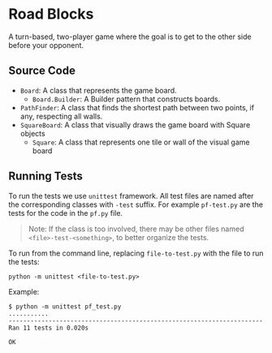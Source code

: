 # Road Blocks

A turn-based, two-player game where the goal is to get to the other side
before your opponent.

## Source Code

* `Board`: A class that represents the game board.
   * `Board.Builder`: A Builder pattern that constructs boards.
* `PathFinder`: A class that finds the shortest path between two points,
   if any, respecting all walls.
* `SquareBoard`: A class that visually draws the game board with Square
   objects
   * `Square`: A class that represents one tile or wall of the visual game 
   board 

## Running Tests

To run the tests we use `unittest` framework. All test files are named after the 
corresponding classes with `-test` suffix. For example `pf-test.py` are the tests
for the code in the `pf.py` file.

> Note: If the class is too involved, there may be other files named
> `<file>-test-<something>`, to better organize the tests.

To run from the command line, replacing `file-to-test.py` with the file to run the
tests:

    python -m unittest <file-to-test.py>

Example:

    $ python -m unittest pf_test.py
    ...........
    ----------------------------------------------------------------------
    Ran 11 tests in 0.020s
    
    OK